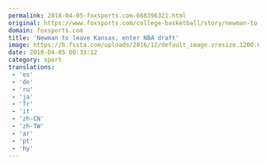 ```yaml
---
permalink: 2018-04-05-foxsports.com-668396321.html
original: https://www.foxsports.com/college-basketball/story/newman-to-leave-kansas-enter-nba-draft-040418
domain: foxsports.com
title: 'Newman to leave Kansas, enter NBA draft'
image: https://b.fssta.com/uploads/2016/12/default_image.vresize.1200.630.high.0.png
date: 2018-04-05 00:33:12
category: sport
translations: 
 - 'es'
 - 'de'
 - 'ru'
 - 'ja'
 - 'fr'
 - 'it'
 - 'zh-CN'
 - 'zh-TW'
 - 'ar'
 - 'pt'
 - 'hy'
---
```


